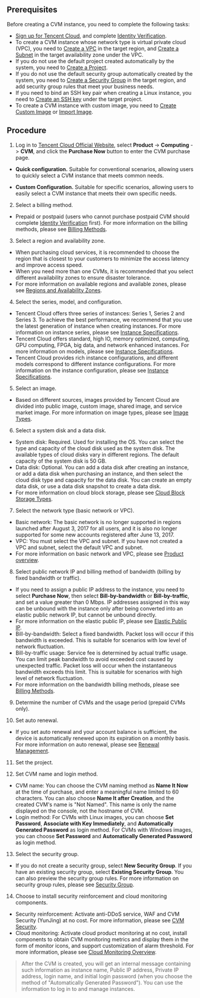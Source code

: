 ## Prerequisites
Before creating a CVM instance, you need to complete the following tasks:

- [Sign up for Tencent Cloud](https://cloud.tencent.com/document/product/378/9603), and complete [Identity Verification](https://cloud.tencent.com/document/product/378/3629).
- To create a CVM instance whose network type is virtual private cloud (VPC), you need to [Create a VPC](https://cloud.tencent.com/document/product/215/8113) in the target region, and [Create a Subnet](https://cloud.tencent.com/document/product/215/8114) in the target availability zone under the VPC.
- If you do not use the default project created automatically by the system, you need to [Create a Project](https://cloud.tencent.com/document/product/378/8192).
- If you do not use the default security group automatically created by the system, you need to [Create a Security Group](https://cloud.tencent.com/document/product/213/12450) in the target region, and add security group rules that meet your business needs.
- If you need to bind an SSH key pair when creating a Linux instance, you need to [Create an SSH key](https://cloud.tencent.com/document/product/213/516) under the target project.
- To create a CVM instance with custom image, you need to [Create Custom Image](https://cloud.tencent.com/document/product/213/4942) or [Import Image](https://cloud.tencent.com/document/product/213/4945).



## Procedure
1) Log in to [Tencent Cloud Official Website](https://cloud.tencent.com), select **Product** -> **Computing** -> **CVM**, and click the **Purchase Now** button to enter the CVM purchase page.

- **Quick configuration.** Suitable for conventional scenarios, allowing users to quickly select a CVM instance that meets common needs.

- **Custom Configuration.** Suitable for specific scenarios, allowing users to easily select a CVM instance that meets their own specific needs.

2) Select a billing method.

- Prepaid or postpaid (users who cannot purchase postpaid CVM should complete [Identity Verification](https://cloud.tencent.com/document/product/378/3629) first). For more information on the billing methods, please see [Billing Methods](https://cloud.tencent.com/document/product/213/2180).

3) Select a region and availability zone.

- When purchasing cloud services, it is recommended to choose the region that is closest to your customers to minimize the access latency and improve access speed.
- When you need more than one CVMs, it is recommended that you select different availability zones to ensure disaster tolerance.
- For more information on available regions and available zones, please see [Regions and Availability Zones](https://cloud.tencent.com/document/product/213/6091).

4) Select the series, model, and configuration.

- Tencent Cloud offers three series of instances: Series 1, Series 2 and Series 3. To achieve the best performance, we recommend that you use the latest generation of instance when creating instances. For more information on instance series, please see [Instance Specifications](https://cloud.tencent.com/document/product/213/7153).
- Tencent Cloud offers standard, high IO, memory optimized, computing, GPU computing, FPGA, big data, and network enhanced instances. For more information on models, please see [Instance Specifications](https://cloud.tencent.com/document/product/213/7153).
- Tencent Cloud provides rich instance configurations, and different models correspond to different instance configurations. For more information on the instance configuration, please see [Instance Specifications](https://cloud.tencent.com/document/product/213/11518).

5) Select an image.

- Based on different sources, images provided by Tencent Cloud are divided into public image, custom image, shared image, and service market image. For more information on image types, please see [Image Types](https://cloud.tencent.com/document/product/213/4941).

6) Select a system disk and a data disk.

- System disk: Required. Used for installing the OS. You can select the type and capacity of the cloud disk used as the system disk. The available types of cloud disks vary in different regions. The default capacity of the system disk is 50 GB.
- Data disk: Optional. You can add a data disk after creating an instance, or add a data disk when purchasing an instance, and then select the cloud disk type and capacity for the data disk. You can create an empty data disk, or use a data disk snapshot to create a data disk.
- For more information on cloud block storage, please see [Cloud Block Storage Types](https://cloud.tencent.com/document/product/362/2353).

7) Select the network type (basic network or VPC).

- Basic network: The basic network is no longer supported in regions launched after August 3, 2017 for all users, and it is also no longer supported for some new accounts registered after June 13, 2017.
- VPC: You must select the VPC and subnet. If you have not created a VPC and subnet, select the default VPC and subnet.
- For more information on basic network and VPC, please see [Product overview](https://cloud.tencent.com/document/product/215/535).


8) Select public network IP and billing method of bandwidth (billing by fixed bandwidth or traffic).

- If you need to assign a public IP address to the instance, you need to select **Purchase Now**, then select **Bill-by-bandwidth** or **Bill-by-traffic**, and set a value greater than 0 Mbps. IP addresses assigned in this way can be unbound with the instance only after being converted into an elastic public network IP, but cannot be unbound directly.
- For more information on the elastic public IP, please see [Elastic Public IP](https://cloud.tencent.com/document/product/213/5733).
- Bill-by-bandwidth: Select a fixed bandwidth. Packet loss will occur if this bandwidth is exceeded. This is suitable for scenarios with low level of network fluctuation.
- Bill-by-traffic usage: Service fee is determined by actual traffic usage. You can limit peak bandwidth to avoid exceeded cost caused by unexpected traffic. Packet loss will occur when the instantaneous bandwidth exceeds this limit. This is suitable for scenarios with high level of network fluctuation.
- For more information on the bandwidth billing methods, please see [Billing Methods](https://cloud.tencent.com/document/product/213/10578).


9) Determine the number of CVMs and the usage period (prepaid CVMs only).

10) Set auto renewal.

- If you set auto renewal and your account balance is sufficient, the device is automatically renewed upon its expiration on a monthly basis. For more information on auto renewal, please see [Renewal Management](https://cloud.tencent.com/document/product/555/7454).

11) Set the project.

12) Set CVM name and login method.

- CVM name: You can choose the CVM naming method as **Name It Now** at the time of purchase, and enter a meaningful name limited to 60 characters. You can also choose **Name It after Creation**, and the created CVM's name is "Not Named". This name is only the name displayed on the console, not the hostname of CVM.
- Login method: For CVMs with Linux images, you can choose **Set Password**, **Associate with Key Immediately**, and **Automatically Generated Password** as login method. For CVMs with Windows images, you can choose **Set Password** and **Automatically Generated Password** as login method.

13) Select the security group.

- If you do not create a security group, select **New Security Group**. If you have an existing security group, select **Existing Security Group**. You can also preview the security group rules. For more information on security group rules, please see [Security Group](https://cloud.tencent.com/document/product/213/5221).

14) Choose to install security reinforcement and cloud monitoring components.

- Security reinforcement: Activate anti-DDoS service, WAF and CVM Security (YunJing) at no cost. For more information, please see [CVM Security](https://cloud.tencent.com/document/product/296/2221).
- Cloud monitoring: Activate cloud product monitoring at no cost, install components to obtain CVM monitoring metrics and display them in the form of monitor icons, and support customization of alarm threshold. For more information, please see [Cloud Monitoring Overview](https://cloud.tencent.com/document/product/248/13466).

>After the CVM is created, you will get an internal message containing such information as instance name, Public IP address, Private IP address, login name, and initial login password (when you choose the method of "Automatically Generated Password"). You can use the information to log in to and manage instances.




